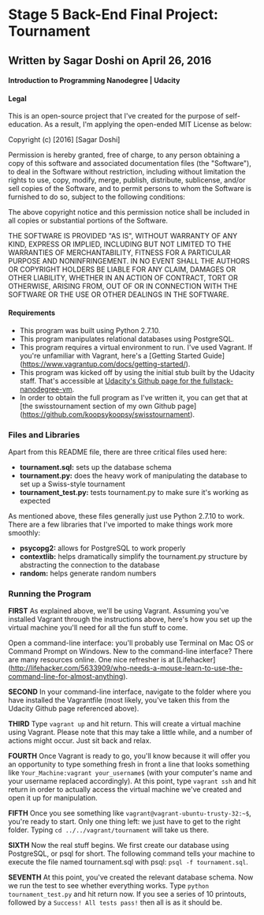 # Stage 5 Back-End Final Project: Tournament
## Written by Sagar Doshi on April 26, 2016

#### Introduction to Programming Nanodegree | Udacity


#### Legal
This is an open-source project that I've created for the purpose of self-
education. As a result, I'm applying the open-ended MIT License as below:

Copyright (c) [2016] [Sagar Doshi]

Permission is hereby granted, free of charge, to any person obtaining a copy
of this software and associated documentation files (the "Software"), to deal
in the Software without restriction, including without limitation the rights
to use, copy, modify, merge, publish, distribute, sublicense, and/or sell
copies of the Software, and to permit persons to whom the Software is
furnished to do so, subject to the following conditions:

The above copyright notice and this permission notice shall be included in all
copies or substantial portions of the Software.

THE SOFTWARE IS PROVIDED "AS IS", WITHOUT WARRANTY OF ANY KIND, EXPRESS OR
IMPLIED, INCLUDING BUT NOT LIMITED TO THE WARRANTIES OF MERCHANTABILITY,
FITNESS FOR A PARTICULAR PURPOSE AND NONINFRINGEMENT. IN NO EVENT SHALL THE
AUTHORS OR COPYRIGHT HOLDERS BE LIABLE FOR ANY CLAIM, DAMAGES OR OTHER
LIABILITY, WHETHER IN AN ACTION OF CONTRACT, TORT OR OTHERWISE, ARISING FROM,
OUT OF OR IN CONNECTION WITH THE SOFTWARE OR THE USE OR OTHER DEALINGS IN THE
SOFTWARE.


#### Requirements
* This program was built using Python 2.7.10.
* This program manipulates relational databases using PostgreSQL.
* This program requires a virtual environment to run. I've used Vagrant. If
you're unfamiliar with Vagrant, here's a [Getting Started Guide]
(https://www.vagrantup.com/docs/getting-started/).
* This program was kicked off by using the initial stub built by the Udacity
staff. That's accessible at [Udacity's Github page for the
fullstack-nanodegree-vm](https://github.com/udacity/fullstack-nanodegree-vm).
* In order to obtain the full program as I've written it, you can get that at
[the swisstournament section of my own Github page]
(https://github.com/koopsykoopsy/swisstournament).


### Files and Libraries
Apart from this README file, there are three critical files used here:
* **tournament.sql:** sets up the database schema
* **tournament.py:** does the heavy work of manipulating the database to set up
a Swiss-style tournament
* **tournament_test.py:** tests tournament.py to make sure it's working as
expected

As mentioned above, these files generally just use Python 2.7.10 to work. There
are a few libraries that I've imported to make things work more smoothly:
* **psycopg2:** allows for PostgreSQL to work properly
* **contextlib:** helps dramatically simplify the tournament.py structure by
abstracting the connection to the database
* **random:** helps generate random numbers


### Running the Program

**FIRST**
As explained above, we'll be using Vagrant. Assuming you've installed Vagrant
through the instructions above, here's how you set up the virtual machine
you'll need for all the fun stuff to come.

Open a command-line interface: you'll probably use Terminal on Mac OS or
Command Prompt on Windows. New to the command-line interface? There are many
resources online. One nice refresher is at [Lifehacker]
(http://lifehacker.com/5633909/who-needs-a-mouse-learn-to-use-the-command-line-for-almost-anything).

**SECOND**
In your command-line interface, navigate to the folder where you have installed
the Vagrantfile (most likely, you've taken this from the Udacity Github page
referenced above).

**THIRD**
Type `vagrant up` and hit return. This will create a virtual machine using
Vagrant. Please note that this may take a little while, and a number of actions
might occur. Just sit back and relax.

**FOURTH**
Once Vagrant is ready to go, you'll know because it will offer you an
opportunity to type something fresh in front a line that looks something like
`Your_Machine:vagrant your_username$` (with your computer's name and your
username replaced accordingly). At this point, type `vagrant ssh` and hit
return in order to actually access the virtual machine we've created and open
it up for manipulation.

**FIFTH**
Once you see something like `vagrant@vagrant-ubuntu-trusty-32:~$`, you're ready
to start. Only one thing left: we just have to get to the right folder. Typing
`cd ../../vagrant/tournament` will take us there.

**SIXTH**
Now the real stuff begins. We first create our database using PostgreSQL, or
psql for short. The following command tells your machine to execute the file
named tournament.sql with psql: `psql -f tournament.sql`.

**SEVENTH**
At this point, you've created the relevant database schema. Now we run the test
to see whether everything works. Type `python tournament_test.py` and hit
return now. If you see a series of 10 printouts, followed by a `Success! All
tests pass!` then all is as it should be.
